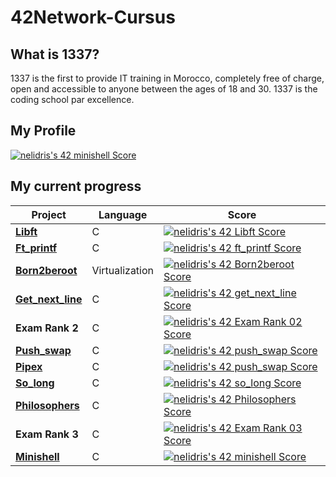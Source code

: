 # 42Network-Cursus

## What is 1337?

1337 is the first to provide IT training in Morocco, completely free of charge, open and accessible to anyone between the ages of 18 and 30. 1337 is the coding school par excellence.

## My Profile

[![nelidris's 42 minishell Score](https://badge42.vercel.app/api/v2/cl4wty3g9005009jjxydkxwgo/project/2588182)](https://github.com/JaeSeoKim/badge42)

## My current progress

| Project                                              | Language | Score |
| ---------------------------------------------------- | -------- | ----- |
| [**Libft**](https://github.com/NorsHiden/42cursus-libft) | C        | [![nelidris's 42 Libft Score](https://badge42.vercel.app/api/v2/cl4wty3g9005009jjxydkxwgo/project/2395277)](https://github.com/JaeSeoKim/badge42) |
| [**Ft_printf**](https://github.com/NorsHiden/42cursus-ft_printf) | C        | [![nelidris's 42 ft_printf Score](https://badge42.vercel.app/api/v2/cl4wty3g9005009jjxydkxwgo/project/2412800)](https://github.com/JaeSeoKim/badge42) |
| [**Born2beroot**](#) | Virtualization        | [![nelidris's 42 Born2beroot Score](https://badge42.vercel.app/api/v2/cl4wty3g9005009jjxydkxwgo/project/2423708)](https://github.com/JaeSeoKim/badge42) |
| [**Get_next_line**](https://github.com/NorsHiden/42cursus-get_next_line) | C        | [![nelidris's 42 get_next_line Score](https://badge42.vercel.app/api/v2/cl4wty3g9005009jjxydkxwgo/project/2408578)](https://github.com/JaeSeoKim/badge42) |
| **Exam Rank 2**                                                    | C        | [![nelidris's 42 Exam Rank 02 Score](https://badge42.vercel.app/api/v2/cl4wty3g9005009jjxydkxwgo/project/2434810)](https://github.com/JaeSeoKim/badge42) |
| [**Push_swap**](https://github.com/NorsHiden/42cursus-push_swap) | C        | [![nelidris's 42 push_swap Score](https://badge42.vercel.app/api/v2/cl4wty3g9005009jjxydkxwgo/project/2436288)](https://github.com/JaeSeoKim/badge42) |
| [**Pipex**](https://github.com/NorsHiden/42cursus-pipex) | C        | [![nelidris's 42 push_swap Score](https://badge42.vercel.app/api/v2/cl4wty3g9005009jjxydkxwgo/project/2436288)](https://github.com/JaeSeoKim/badge42) |
| [**So_long**](https://github.com/NorsHiden/42-cursus-so_long) | C        | [![nelidris's 42 so_long Score](https://badge42.vercel.app/api/v2/cl4wty3g9005009jjxydkxwgo/project/2445224)](https://github.com/JaeSeoKim/badge42) |
| [**Philosophers**](https://github.com/NorsHiden/42-cursus-philosophers) | C        | [![nelidris's 42 Philosophers Score](https://badge42.vercel.app/api/v2/cl4wty3g9005009jjxydkxwgo/project/2543264)](https://github.com/JaeSeoKim/badge42) |
| **Exam Rank 3**                                                    | C        | [![nelidris's 42 Exam Rank 03 Score](https://badge42.vercel.app/api/v2/cl4wty3g9005009jjxydkxwgo/project/2538034)](https://github.com/JaeSeoKim/badge42) |
| [**Minishell**](#) | C        | [![nelidris's 42 minishell Score](https://badge42.vercel.app/api/v2/cl4wty3g9005009jjxydkxwgo/project/2588182)](https://github.com/JaeSeoKim/badge42) |

